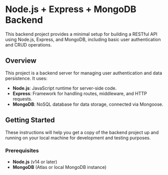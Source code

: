 # Node.js + Express + MongoDB Backend

This backend project provides a minimal setup for building a RESTful API using Node.js, Express, and MongoDB, including basic user authentication and CRUD operations.

## Overview

This project is a backend server for managing user authentication and data persistence. It uses:
- **Node.js**: JavaScript runtime for server-side code.
- **Express**: Framework for handling routes, middleware, and HTTP requests.
- **MongoDB**: NoSQL database for data storage, connected via Mongoose.

## Getting Started

These instructions will help you get a copy of the backend project up and running on your local machine for development and testing purposes.

### Prerequisites

- **Node.js** (v14 or later)
- **MongoDB** (Atlas or local MongoDB instance)

